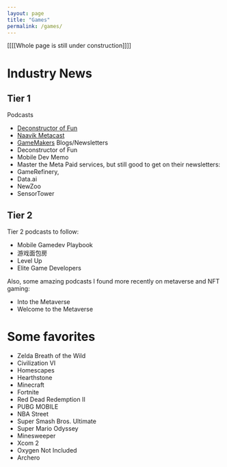 ```yaml
---
layout: page
title: "Games"
permalink: /games/
---
```


[[[[Whole page is still under construction]]]]

# Industry News
## Tier 1
Podcasts
- [Deconstructor of Fun](https://anchor.fm/deconstructoroffun)
- [Naavik Metacast](https://naavik.co/themetacast)
- [GameMakers](https://anchor.fm/gamemakers)
Blogs/Newsletters
- Deconstructor of Fun
- Mobile Dev Memo
- Master the Meta
Paid services, but still good to get on their newsletters: 
- GameRefinery, 
- Data.ai
- NewZoo
- SensorTower
## Tier 2
Tier 2 podcasts to follow: 
- Mobile Gamedev Playbook
- 游戏面包房
- Level Up
- Elite Game Developers

Also, some amazing podcasts I found more recently on metaverse and NFT gaming:
- Into the Metaverse
- Welcome to the Metaverse

# Some favorites
- Zelda Breath of the Wild
- Civilization VI
- Homescapes
- Hearthstone
- Minecraft
- Fortnite
- Red Dead Redemption II
- PUBG MOBILE
- NBA Street
- Super Smash Bros. Ultimate
- Super Mario Odyssey
- Minesweeper
- Xcom 2
- Oxygen Not Included
- Archero
